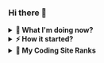 ### Hi there 👋

<details>
  <summary><strong>🌱 What I'm doing now?</strong></summary>
<table>
  <tr>
    <td>
        <a>I’m currently learning computer programming (HTML, CSS, JS + React, TS) and I'm being mentored by my <a href="https://github.com/karniv00l/" target="_blank">friend.</a>
        <br>
        <a> I'm also practicing Java, PHP, C# and Python.</a>
    </td>
  </tr>
</table>
</details>

<details>
  <summary><strong>⚡ How it started?</strong></summary>
  <table>
    <tr>
      <td colspan="3">
        <a>While studying at the <a href="https://www.wojsko-polskie.pl/law/en/">academy</a>, I worked on various 3D projects using software such as Solid Edge, 3ds Max, Photoshop, and later, Blender and Gimp. During that time, I was also deeply passionate about computer games. At a certain point, I combined my 3D modeling skills with my knowledge of the Men of War game's scripting language. This resulted in the creation of an add-on that introduced a new campaign and numerous new models. You can still find it online under the name 'Polish Army Mod 1939-1945.'</a><br>
        <br>
        <a>In 2012, I developed an application using C# and the XNA framework as part of my master's thesis. The application was titled 'A Project for Computer Support in the Teaching Process of the F-16C/D Aircraft.' Unfortunately, I am unable to share it with you due to sensitive data contained within. However, I can showcase certain aspects of it:</a>
      </td>
    </tr>
    <tr>
      <td><img src="https://github.com/VillageR88/VillageR88/blob/main/projekt_pic1.jpg"></td>
      <td><img src="https://github.com/VillageR88/VillageR88/blob/main/projekt_pic2.jpg"></td>
      <td><img src="https://github.com/VillageR88/VillageR88/blob/main/projekt_pic3.jpg"></td>
    </tr>
    <tr>
      <td colspan="3">
        <div><a>Click on the images to see animation</a></div>
      </td>
    </tr>
    <tr>
      <td><a href="https://github.com/VillageR88/VillageR88/blob/main/AGM-65.gif" target="_blank"><img src="https://github.com/VillageR88/VillageR88/blob/main/AGM-65.jpg" alt="Animated image"></a></td>
      <td><a href="https://github.com/VillageR88/VillageR88/blob/main/GBU 12.gif" target="_blank"><img src="https://github.com/VillageR88/VillageR88/blob/main/GBU 12.jpg" alt="Animated image"></a></td>
      <td><a href="https://github.com/VillageR88/VillageR88/blob/main/GBU 24.gif" target="_blank"><img src="https://github.com/VillageR88/VillageR88/blob/main/GBU 24.jpg" alt="Animated image"></a></td>
    </tr>
    <tr>
      <td><a href="https://github.com/VillageR88/VillageR88/blob/main/AIM-120.gif" target="_blank"><img src="https://github.com/VillageR88/VillageR88/blob/main/AIM-120.jpg" alt="Animated image"></a></td>
      <td><a href="https://github.com/VillageR88/VillageR88/blob/main/AIM-9.gif" target="_blank"><img src="https://github.com/VillageR88/VillageR88/blob/main/AIM-9.jpg" alt="Animated image"></a></td>
    </tr>
  </table>
</details>

<details>
  <summary><strong>🧙 My Coding Site Ranks</strong></summary>
  <table>
    <td><strong>Codewars</strong></td>
    <tr>
      <td><a href="https://www.codewars.com/users/VillageR./" rel="nofollow"><img src="https://camo.githubusercontent.com/968cddcc97104ceaf683f5d3f106a8b7435291f17bcb0c2e7883db5daa31281e/68747470733a2f2f7777772e636f6465776172732e636f6d2f75736572732f56696c6c616765522e2f6261646765732f6c61726765" alt="CodeWars Badge" data-canonical-src="https://www.codewars.com/users/VillageR./badges/large" style="max-width: 100%;"></a></td>
    </tr>
     </table>
   <table>
    <td><strong>Frontend Mentor</strong></td>
   <tr><td>https://www.frontendmentor.io/profile/VillageR88</td></tr>
  </table>
</details>


 <!--
**VillageR88/VillageR88** is a ✨ _special_ ✨ repository because its `README.md` (this file) appears on your GitHub profile.

Here are some ideas to get you started:

- 🔭 I’m currently working on ...
- 🌱 I’m currently learning ...
- 👯 I’m looking to collaborate on ...
- 🤔 I’m looking for help with ...
- 💬 Ask me about ...
- 📫 How to reach me: ...
- 😄 Pronouns: ...
- ⚡ Fun fact: ...
-->
